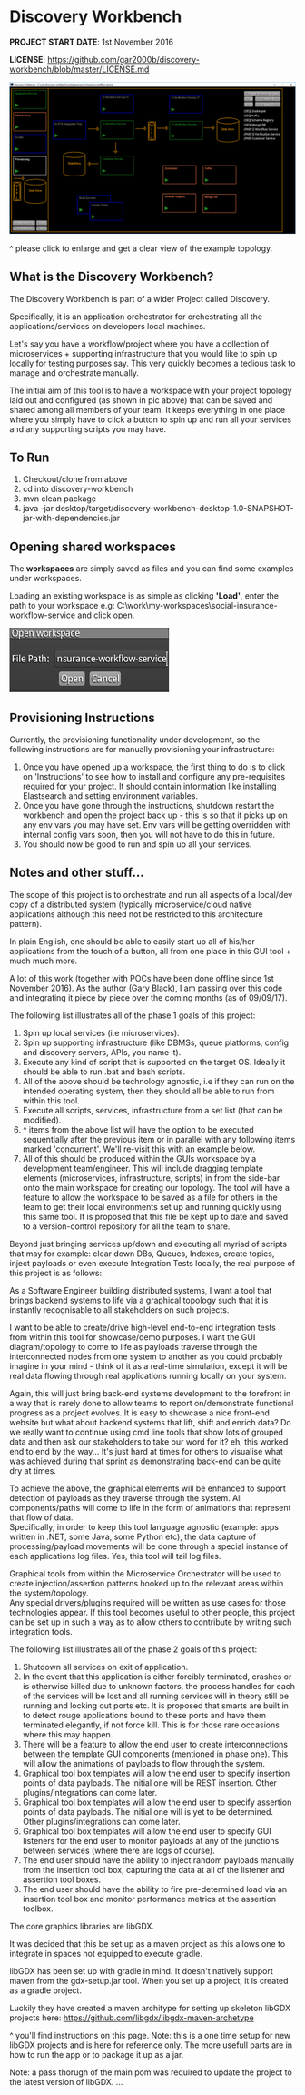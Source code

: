 # Discovery Workbench

**PROJECT START DATE**: 1st November 2016

**LICENSE**: https://github.com/gar2000b/discovery-workbench/blob/master/LICENSE.md

![alt text](https://raw.githubusercontent.com/gar2000b/discovery-workbench/master/images/social-insurance-workflow-service.png "Social Insurance Workflow")

^ please click to enlarge and get a clear view of the example topology.

## What is the Discovery Workbench?

The Discovery Workbench is part of a wider Project called Discovery.

Specifically, it is an application orchestrator for orchestrating all the applications/services on developers local machines.

Let's say you have a workflow/project where you have a collection of microservices + supporting infrastructure that you would like to spin up locally for testing purposes say. This very quickly becomes a tedious task to manage and orchestrate manually.

The initial aim of this tool is to have a workspace with your project topology laid out and configured (as shown in pic above) that can be saved and shared among all members of your team. It keeps everything in one place where you simply have to click a button to spin up and run all your services and any supporting scripts you may have.

## To Run

1. Checkout/clone from above  
2. cd into discovery-workbench  
3. mvn clean package  
4. java -jar desktop/target/discovery-workbench-desktop-1.0-SNAPSHOT-jar-with-dependencies.jar  

## Opening shared workspaces

The **workspaces** are simply saved as files and you can find some examples under workspaces.

Loading an existing workspace is as simple as clicking **'Load'**, enter the path to your workspace e.g: C:\work\my-workspaces\social-insurance-workflow-service and click open.

![alt text](https://raw.githubusercontent.com/gar2000b/discovery-workbench/master/images/open-dialog.png "Open Social Insurance Workflow Service")

## Provisioning Instructions

Currently, the provisioning functionality under development, so the following instructions are for manually provisioning your infrastructure:

1. Once you have opened up a workspace, the first thing to do is to click on 'Instructions' to see how to install and configure any pre-requisites required for your project. It should contain information like installing Elastsearch and setting environment variables.
2. Once you have gone through the instructions, shutdown restart the workbench and open the project back up - this is so that it picks up on any env vars you may have set. Env vars will be getting overridden with internal config vars soon, then you will not have to do this in future.
3. You should now be good to run and spin up all your services.

## Notes and other stuff...

The scope of this project is to orchestrate and run all aspects of a local/dev copy of a distributed system (typically microservice/cloud native applications although this need not be restricted to this architecture pattern).

In plain English, one should be able to easily start up all of his/her applications from the touch of a button, all from one place in this GUI tool + much much more.

A lot of this work (together with POCs have been done offline since 1st November 2016). As the author (Gary Black), I am passing over this code and integrating it piece by piece over the coming months (as of 09/09/17).

The following list illustrates all of the phase 1 goals of this project:

1. Spin up local services (i.e microservices).  
2. Spin up supporting infrastructure (like DBMSs, queue platforms, config and discovery servers, APIs, you name it).  
3. Execute any kind of script that is supported on the target OS. Ideally it should be able to run .bat and bash scripts.  
4. All of the above should be technology agnostic, i.e if they can run on the intended operating system, then they should all be able to run from within this tool.  
5. Execute all scripts, services, infrastructure from a set list (that can be modified).  
6. ^ items from the above list will have the option to be executed sequentially after the previous item or in parallel with any following items marked 'concurrent'. We'll re-visit this with an example below.  
7. All of this should be produced within the GUIs workspace by a development team/engineer. This will include dragging template elements (microservices, infrastructure, scripts) in from the side-bar onto the main workspace for creating our topology. The tool will have a feature to allow the workspace to be saved as a file for others in the team to get their local environments set up and running quickly using this same tool. It is proposed that this file be kept up to date and saved to a version-control repository for all the team to share.

Beyond just bringing services up/down and executing all myriad of scripts that may for example: clear down DBs, Queues, Indexes, create topics, inject payloads or even execute Integration Tests locally, the real purpose of this project is as follows:

As a Software Engineer building distributed systems, I want a tool that brings backend systems to life via a graphical topology such that it is instantly recognisable to all stakeholders on such projects.

I want to be able to create/drive high-level end-to-end integration tests from within this tool for showcase/demo purposes. I want the GUI diagram/topology to come to life as payloads traverse through the interconnected nodes from one system to another as you could probably imagine in your mind - think of it as a real-time simulation, except it will be real data flowing through real applications running locally on your system.

Again, this will just bring back-end systems development to the forefront in a way that is rarely done to allow teams to report on/demonstrate functional progress as a project evolves.  It is easy to showcase a nice front-end website but what about backend systems that lift, shift and enrich data? Do we really want to continue using cmd line tools that show lots of grouped data and then ask our stakeholders to take our word for it? eh, this worked end to end by the way... It's just hard at times for others to visualise what was achieved during that sprint as demonstrating back-end can be quite dry at times.

To achieve the above, the graphical elements will be enhanced to support detection of payloads as they traverse through the system. All components/paths will come to life in the form of animations that represent that flow of data.  
Specifically, in order to keep this tool language agnostic (example: apps written in .NET, some Java, some Python etc), the data capture of processing/payload movements will be done through a special instance of each applications log files. Yes, this tool will tail log files.

Graphical tools from within the Microservice Orchestrator will be used to create injection/assertion patterns hooked up to the relevant areas within the system/topology.  
Any special drivers/plugins required will be written as use cases for those technologies appear. If this tool becomes useful to other people, this project can be set up in such a way as to allow others to contribute by writing such integration tools.

The following list illustrates all of the phase 2 goals of this project:

1. Shutdown all services on exit of application.  
2. In the event that this application is either forcibly terminated, crashes or is otherwise killed due to unknown factors, the process handles for each of the services will be lost and all running services will in theory still be running and locking out ports etc. It is proposed that smarts are built in to detect rouge applications bound to these ports and have them terminated elegantly, if not force kill. This is for those rare occasions where this may happen.  
3. There will be a feature to allow the end user to create interconnections between the template GUI components (mentioned in phase one). This will allow the animations of payloads to flow through the system.  
3. Graphical tool box templates will allow the end user to specify insertion points of data payloads. The initial one will be REST insertion. Other plugins/integrations can come later.  
4. Graphical tool box templates will allow the end user to specify assertion points of data payloads. The initial one will is yet to be determined. Other plugins/integrations can come later.  
5. Graphical tool box templates will allow the end user to specify GUI listeners for the end user to monitor payloads at any of the junctions between services (where there are logs of course).  
6. The end user should have the ability to inject random payloads manually from the insertion tool box, capturing the data at all of the listener and assertion tool boxes.  
7. The end user should have the ability to fire pre-determined load via an insertion tool box and monitor performance metrics at the assertion toolbox.

The core graphics libraries are libGDX.

It was decided that this be set up as a maven project as this allows one to integrate in spaces not equipped to execute gradle.

libGDX has been set up with gradle in mind. It doesn't natively support maven from the gdx-setup.jar tool. When you set up a project, it is created as a gradle project.

Luckily they have created a maven architype for setting up skeleton libGDX projects here: https://github.com/libgdx/libgdx-maven-archetype

^ you'll find instructions on this page. Note: this is a one time setup for new libGDX projects and is here for reference only. The more usefull parts are in how to run the app or to package it up as a jar.

Note: a pass thorugh of the main pom was required to update the project to the latest version of libGDX.
...
